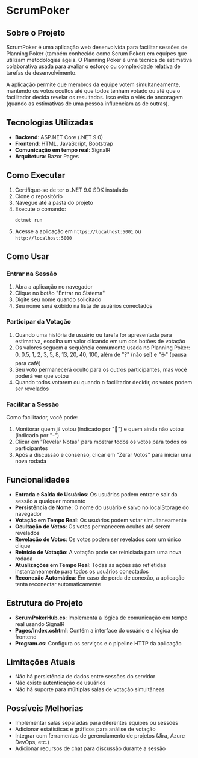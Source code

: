# ScrumPoker

## Sobre o Projeto

ScrumPoker é uma aplicação web desenvolvida para facilitar sessões de Planning Poker (também conhecido como Scrum Poker) em equipes que utilizam metodologias ágeis. O Planning Poker é uma técnica de estimativa colaborativa usada para avaliar o esforço ou complexidade relativa de tarefas de desenvolvimento.

A aplicação permite que membros da equipe votem simultaneamente, mantendo os votos ocultos até que todos tenham votado ou até que o facilitador decida revelar os resultados. Isso evita o viés de ancoragem (quando as estimativas de uma pessoa influenciam as de outras).

## Tecnologias Utilizadas

- **Backend**: ASP.NET Core (.NET 9.0)
- **Frontend**: HTML, JavaScript, Bootstrap
- **Comunicação em tempo real**: SignalR
- **Arquitetura**: Razor Pages

## Como Executar

1. Certifique-se de ter o .NET 9.0 SDK instalado
2. Clone o repositório
3. Navegue até a pasta do projeto
4. Execute o comando:
   ```
   dotnet run
   ```
5. Acesse a aplicação em `https://localhost:5001` ou `http://localhost:5000`

## Como Usar

### Entrar na Sessão

1. Abra a aplicação no navegador
2. Clique no botão "Entrar no Sistema"
3. Digite seu nome quando solicitado
4. Seu nome será exibido na lista de usuários conectados

### Participar da Votação

1. Quando uma história de usuário ou tarefa for apresentada para estimativa, escolha um valor clicando em um dos botões de votação
2. Os valores seguem a sequência comumente usada no Planning Poker: 0, 0.5, 1, 2, 3, 5, 8, 13, 20, 40, 100, além de "?" (não sei) e "☕" (pausa para café)
3. Seu voto permanecerá oculto para os outros participantes, mas você poderá ver que votou
4. Quando todos votarem ou quando o facilitador decidir, os votos podem ser revelados

### Facilitar a Sessão

Como facilitador, você pode:
1. Monitorar quem já votou (indicado por "🙈") e quem ainda não votou (indicado por "-")
2. Clicar em "Revelar Notas" para mostrar todos os votos para todos os participantes
3. Após a discussão e consenso, clicar em "Zerar Votos" para iniciar uma nova rodada

## Funcionalidades

- **Entrada e Saída de Usuários**: Os usuários podem entrar e sair da sessão a qualquer momento
- **Persistência de Nome**: O nome do usuário é salvo no localStorage do navegador
- **Votação em Tempo Real**: Os usuários podem votar simultaneamente
- **Ocultação de Votos**: Os votos permanecem ocultos até serem revelados
- **Revelação de Votos**: Os votos podem ser revelados com um único clique
- **Reinício de Votação**: A votação pode ser reiniciada para uma nova rodada
- **Atualizações em Tempo Real**: Todas as ações são refletidas instantaneamente para todos os usuários conectados
- **Reconexão Automática**: Em caso de perda de conexão, a aplicação tenta reconectar automaticamente

## Estrutura do Projeto

- **ScrumPokerHub.cs**: Implementa a lógica de comunicação em tempo real usando SignalR
- **Pages/Index.cshtml**: Contém a interface do usuário e a lógica de frontend
- **Program.cs**: Configura os serviços e o pipeline HTTP da aplicação

## Limitações Atuais

- Não há persistência de dados entre sessões do servidor
- Não existe autenticação de usuários
- Não há suporte para múltiplas salas de votação simultâneas

## Possíveis Melhorias

- Implementar salas separadas para diferentes equipes ou sessões
- Adicionar estatísticas e gráficos para análise de votação
- Integrar com ferramentas de gerenciamento de projetos (Jira, Azure DevOps, etc.)
- Adicionar recursos de chat para discussão durante a sessão 
